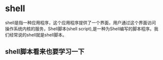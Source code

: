 # shell
shell是指一种应用程序，这个应用程序提供了一个界面，用户通过这个界面访问操作系统内核的服务，Shell脚本(shell script),是一种为Shell编写的脚本程序。我们经常说的shell就是shell脚本。

## shell脚本看来也要学习一下